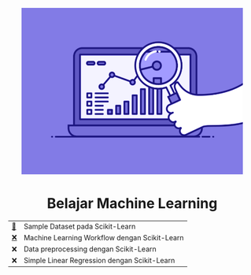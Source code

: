 <p align = "center">
  <img src = "Readme/74pZ.gif" width = 450px>
</p>

<h1 align = "center"> Belajar Machine Learning </h1>

<div align="center">

|  |  |
|----|----|
| [:scroll:](https://github.com/bgsdanang/Belajar-Machine-Learning/blob/main/learning/Sample%20Dataset%20pada%20Scikit-Learn.ipynb)| Sample Dataset pada Scikit-Learn | 
| [:x:](https://github.com/bgsdanang/Belajar-Machine-Learning/tree/main/learning/Machine%20Learning%20Workflow%20dengan%20Scikit-Learn) | Machine Learning Workflow dengan Scikit-Learn |
| :x: | Data preprocessing dengan Scikit-Learn |
| :x: | Simple Linear Regression dengan Scikit-Learn |

</div>
